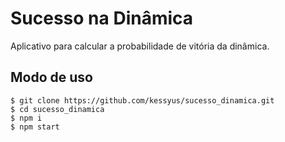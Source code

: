 # Sucesso na Dinâmica
Aplicativo para calcular a probabilidade de vitória da dinâmica.

## Modo de uso
```console
$ git clone https://github.com/kessyus/sucesso_dinamica.git
$ cd sucesso_dinamica
$ npm i
$ npm start
```
